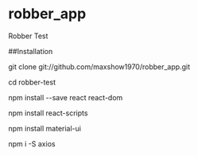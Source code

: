 # robber_app
Robber Test

##Installation

git clone git://github.com/maxshow1970/robber_app.git

cd robber-test

npm install --save react react-dom

npm install react-scripts

npm install material-ui

npm i -S axios

